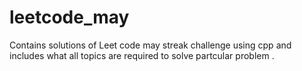 # leetcode_may
Contains solutions of Leet code may streak challenge using cpp and includes what all topics are required to solve partcular problem
.
